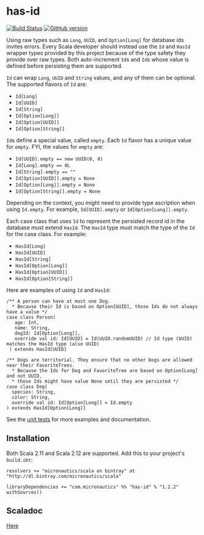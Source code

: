 # has-id

[![Build Status](https://travis-ci.org/mslinn/has-id.svg?branch=master)](https://travis-ci.org/mslinn/has-id)
[![GitHub version](https://badge.fury.io/gh/mslinn%2Fhas-id.svg)](https://badge.fury.io/gh/mslinn%2Fhas-id)

Using raw types such as `Long`, `UUID`, and `Option[Long]` for database ids invites errors.
Every Scala developer should instead use the `Id` and `HasId` wrapper types provided by this project
because of the type safety they provide over raw types.
Both auto-increment `Id`s and `Id`s whose value is defined before persisting them are supported.

`Id` can wrap `Long`, `UUID` and `String` values, and any of them can be optional.
The supported flavors of `Id` are: 

  * `Id[Long]`
  * `Id[UUID]`
  * `Id[String]`
  * `Id[Option[Long]]`
  * `Id[Option[UUID]]`
  * `Id[Option[String]]`

`Id`s define a special value, called `empty`.
Each `Id` flavor has a unique value for `empty`.
FYI, the values for `empty` are:

  * `Id[UUID].empty == new UUID(0, 0)`
  * `Id[Long].empty == 0L`
  * `Id[String].empty == ""`
  * `Id[Option[UUID]].empty = None`
  * `Id[Option[Long]].empty = None`
  * `Id[Option[String]].empty = None`

Depending on the context, you might need to provide type ascription when using `Id.empty`.
For example, `Id[UUID].empty` or `Id[Option[Long]].empty`.

Each case class that uses `Id` to represent the persisted record id in the database must extend `HasId`.
The `HasId` type must match the type of the `Id` for the case class.
For example: 
  * `HasId[Long]`
  * `HasId[UUID]`
  * `HasId[String]`
  * `HasId[Option[Long]]`
  * `HasId[Option[UUID]]`
  * `HasId[Option[String]]`

Here are examples of using `Id` and `HasId`:
 
```
/** A person can have at most one Dog. 
  * Because their Id is based on Option[UUID], those Ids do not always have a value */
case class Person(
   age: Int,
   name: String,
   dogId: Id[Option[Long]],
   override val id: Id[UUID] = Id(UUID.randomUUID) // Id type (UUID) matches the HasId type (also UUID)
 ) extends HasId[UUID]

/** Dogs are territorial. They ensure that no other Dogs are allowed near their FavoriteTrees.
  * Because the Ids for Dog and FavoriteTree are based on Option[Long] and not UUID, 
  * those Ids might have value None until they are persisted */
case class Dog(
  species: String,
  color: String,
  override val id: Id[Option[Long]] = Id.empty
) extends HasId[Option[Long]]
```
 
See the [unit tests](https://github.com/mslinn/has-id/blob/master/src/test/scala/IdTest.scala#L32-L62) 
for more examples and documentation.

## Installation
Both Scala 2.11 and Scala 2.12 are supported.
Add this to your project's `build.sbt`:

    resolvers += "micronautics/scala on bintray" at "http://dl.bintray.com/micronautics/scala"

    libraryDependencies += "com.micronautics" %% "has-id" % "1.2.2" withSources()

## Scaladoc
[Here](http://mslinn.github.io/has-id/latest/api/)
